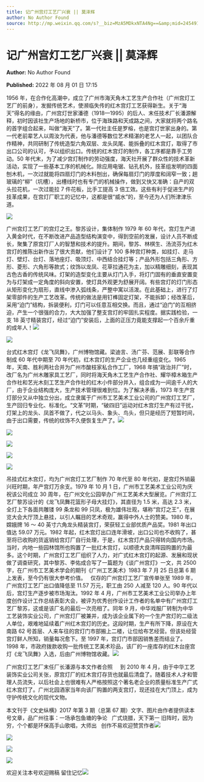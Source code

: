 ```yaml
---
title: 记广州宫灯工艺厂兴衰 || 莫泽辉
author: No Author Found
source: http://mp.weixin.qq.com/s?__biz=MzA5MDkxNTA4Ng==&amp;mid=2454912494&amp;idx=1&amp;sn=ac53d8bdc60818a1ccacfd3e76cb4edc&amp;chksm=87a2358fb0d5bc99b530a1ce96e43e4a138c5a1e986c4f406bd789e1aab432b07704e462e337#rd
---
```


# 记广州宫灯工艺厂兴衰 || 莫泽辉

**Author:** No Author Found

**Published:** 2022 年 08 月 01 日 17:15

1956 年，在合作化高潮中，成立了广州市海天角木工艺生产合作社（广州宫灯工艺厂的前身），发掘传统艺术，使濒临失传的红木宫灯工艺获得新生。关于“海天”得名的缘由，广州宫灯世家潘德（1918—1995）的后人、末任技术厂长潘源解释，初时因该社生产场地的新桥市，位于海珠路和天成路之间，大家就将两个路名的首字组合起来，叫做“海天”了。第一代社主任是罗榕，也是宫灯世家出身的。第一代老前辈艺人以周汝为代表，他与潘德等数位艺术精湛的老艺人一起，以团队合作精神，共同研制了传统造型六角双层、龙头凤尾、能拆叠的红木宫灯，取得了市出口公司的认可，予以组织出口。传统的红木宫灯的制作，各工序都是靠手工劳动。50 年代末，为了减少宫灯制作的劳动强度，海天社开展了群众性的技术革新活动，实现了一些基本工序的机械化。除应用电锯、钻孔机外，技革组发明的四面刨木机，一次过就能将四扇灯门的木料刨出，确保每扇灯门的厚度和阔窄一致；趟玻璃的“柳”（坑槽），出槽线时也有专门的机械操作，做到又快又准确：自产的双头拉花机，一次过能拉 7 件花板，比手工提高 3 倍工效。这些有利于促进生产的技革成果，在宫灯厂职工的记忆中，这都是很“威水”的，至今还为人们所津津乐道。

![](https://mmbiz.qpic.cn/mmbiz_png/Ljib4So7yuWiabibChopcsllFicYicm46H4DKhELFEFRYAqm1FCael8Gict60fXz1UM2sq0KSEINvacrvM5DAbvdw4Jw/640?wx_fmt=png)

广州宫灯工艺厂的宫灯之王。黎苏设计，集体制作 1979 年 60 年代，宫灯生产进入黄金时代，在不断改进产品造型结构演变中，得到空前的发展，设计人员不断成长，聚集了原宫灯厂人的智慧和技术的提升。期间，黎苏、林棋生、汤流芬为红木宫灯的推陈出新作出了很大贡献，他们设计了 100 多种宫灯种类，如挂灯、走马灯、壁灯、台灯、落地座灯、吸顶灯、中西结合挂灯等；产品外形包括三角形、方形、菱形、六角形等款式；纹饰以龙凤、花草拉通花为主，加以精雕细刻，表现其古色古香的传统风味。灯架的造型变化主要从灯门入手，将灯门固有的垂直安置变为与灯架成一定角度的斜向安置，使灯具外观更为舒展开阔。有些宫灯的灯门形态从矩形变化为扇形，直线中渗入弧线条，严整中寓以活泼。在此基础上，进行了灯架零部件的生产工艺改革。传统的做法是用钉榫固定灯架，不能拆卸；经改革后，采用“迫门”结构，拆装便利，灯门可以任意互相交换。而且，通过“迫门”的互相挤迫，产生一个很强的合力，大大加强了整支宫灯的牢固扎实程度。据实践检验，一支 18 英寸精装宫灯，经过“迫门”安装后，上面的正压力竟能支撑起一个百余斤重的成年人！![](https://mmbiz.qpic.cn/mmbiz_png/Ljib4So7yuWiabibChopcsllFicYicm46H4DKhELFEFRYAqm1FCael8Gict60fXz1UM2sq0KSEINvacrvM5DAbvdw4Jw/640?wx_fmt=png)

![](https://mmbiz.qpic.cn/mmbiz_jpg/PJWG74pLsMZrowJWssCJJCOXh8BjSRnU2fckNbn5bCI6SUqFcoOmJtulxMB5GV8S8FzIoyu5Tqd1qOIZVC57ew/640)

台式红木宫灯《龙飞凤舞》，广州博物馆藏。梁迪言、汤广芬、范展、彭联等合作制成 60 年代中期至 70 年代初，红木宫灯的生产企业也几经重组变化。1965 年，天南、胜利两社合并为广州市酸枝家私合作工厂，1968 年搞“政治并厂”时，改厂名为广州木雕家具工艺厂，同时将海天角木工艺生产合作社、耀华樟木箱生产合作社和艺光木刻工艺生产合作社的红木小件部分并入，组合成为一间逾千人的大厂，由于企业结构庞大，生产技术管理很难到位。为了解决矛盾，1973 年生产宫灯部分又从中独立分出，成立隶属于广州市工艺美术工业公司的广州宫灯工艺厂，生产回归专业化、标准化。“文革”时期，“破四旧”运动对红木宫灯生产有过干扰，灯架上的龙头、凤首不做了，代之以马头、象头、鸟头，但只是经历了短暂时间，由于出口需要，传统的纹饰不久便恢复生产了。![](https://mmbiz.qpic.cn/mmbiz_png/Ljib4So7yuWiabibChopcsllFicYicm46H4DKhELFEFRYAqm1FCael8Gict60fXz1UM2sq0KSEINvacrvM5DAbvdw4Jw/640?wx_fmt=png)

![](https://mmbiz.qpic.cn/mmbiz_png/Ljib4So7yuWiabibChopcsllFicYicm46H4DKhELFEFRYAqm1FCael8Gict60fXz1UM2sq0KSEINvacrvM5DAbvdw4Jw/640?wx_fmt=png)

![](https://mmbiz.qpic.cn/mmbiz_jpg/PJWG74pLsMZrowJWssCJJCOXh8BjSRnULLc2KO3cohhJ5FeTFZAyCUF1hZlsicT6qINzZ3QA80zElVv6XEHKD7g/640)

![](https://mmbiz.qpic.cn/mmbiz_jpg/PJWG74pLsMZrowJWssCJJCOXh8BjSRnUiaiaeviapY5nhYtcao6b6BjyF3FgWV74Syaibu7cCPj3hcgDPZUkiaibPb7A/640)

![](https://mmbiz.qpic.cn/mmbiz_jpg/PJWG74pLsMZrowJWssCJJCOXh8BjSRnU37GR1bIXogibnx1MaFJNNA9LzwjY3P6B12OvCJLVz1ST78Et239Juvw/640)

吊挂式红木宫灯，均为广州宫灯工艺厂制作 70 年代至 80 年代初，是宫灯外销最兴旺时期，年产宫灯万余支。1979 年 10 月 1 日，广州市工艺美术工业公司为庆祝该公司成立 30 周年，在广州文化公园举办广州工艺美术大型展览。广州宫灯工艺厂黎苏设计的《龙飞凤舞花篮形子母大挂灯》，其直径为 1.5 米，高达 2.3 米，全灯上下各面共雕镂 99 条龙和 99 只凤，极为雄伟壮观，堪称“宫灯之王”，在展览大会大厅顶上悬挂，以引人瞩目的艺术奇观，赢得中外人士的赞美。1980 年，嫦娥牌 16 ～ 40 英寸六角龙头精装宫灯，荣获轻工业部优质产品奖。1981 年出口值达 59.07 万元。1982 年起，红木宫灯出口连年滑坡，出口公司也不收购了，甚至将已收购的货返销给宫灯厂自行处理，于是，红木宫灯产品只得转向国内市场。当时，内地一些园林馆所也购置了一批红木宫灯，以顺德大良清晖园购置的为最多。这个时期，广州宫灯工艺厂组织了人力，对广式红木宫灯的起源、发展和现状做了调查研究，其中黎苏、李佑成合写了一篇题为《谈广州宫灯》一文，共 2500 字，在广州市工艺美术学会的期刊《广州工艺美术》1983 年 7 月 25 日总第 6 期上发表，至今仍有很大参考价值。   仅存的广州宫灯工艺厂宣传单张至 1989 年，广州宫灯工艺厂出口值降低至 11.57 万元，职工由 250 人减至 120 人。90 年代以后，宫灯生产逐步被市场淘汰。1992 年 4 月，广州市工艺美术工业公司举办上年度创作设计工作总结表彰大会，被评为优秀创作设计工作者的名单中有广州宫灯工艺厂黎苏，这或是该厂名的最后一次亮相了。同年 9 月，中华戏服厂转制为中华工艺装饰实业公司，广州宫灯厂被兼并，成为该企业属下的一个生产宫灯的二级法人单位，艰难地延续着广州红木宫灯的历史。这段时期，生产有所下降，原设在大南路 62 号首层、人来车往的宫灯门市部搬上二楼，让位给布艺经营。但该处经营宫灯鲜人所知，销量每况愈下。至 1997 年，宫灯门市部因销售差而结业了。1998 年，市政府拨款收购一批传统工艺美术珍品，该厂的一座库存的红木台座宫灯《龙飞凤舞》入选，后由广州博物馆收藏。![](https://mmbiz.qpic.cn/mmbiz_png/Ljib4So7yuWghd0gdiafR6HJSfD2ybibEXiaJs3Pa9Gap9Eiaw9a77Xn6sqECP0DjHZfzXRviaNLtcmFicTiadtSZaXG9Q/640?wx_fmt=png)

广州宫灯工艺厂末任厂长潘源与本文作者合照     到 2010 年 4 月，由于中华工艺装饰实业公司关张，原宫灯厂的红木宫灯存货也就最后清盘了。随着技术人才和管理人员流失，以后社会上也很难有人严格按照这个著名老企业的质量标准生产广式红木宫灯了。广州北园酒家当年向该厂购置的两支宫灯，现还挂在大门顶上，成为守护传统文化的现代文物。

本文刊于《文史纵横》2017 年第 3 期（总第 67 期）文字、图片由作者提供读本号文章，品广州往事：一场承包鱼塘的争论   广式烧腊，天下第一 旧阵时，因为穷，个个都是环保高手山歌唱，大师出   创作不易欢迎赞赏作者![](https://mmbiz.qpic.cn/mmbiz_jpg/PJWG74pLsMZrowJWssCJJCOXh8BjSRnUBYwBbb9I9NNOnoM9UO0VriaP85wepZx00PISOXyGeibh7njjZPEoE79w/640)

![](https://mmbiz.qpic.cn/mmbiz_jpg/PJWG74pLsMZrowJWssCJJCOXh8BjSRnUQxsUQX2ibmbK26Lua3msOq2SOPECf7sTe6DXvMzyUl3T4fWSXb7eNlA/640)

![](https://mmbiz.qpic.cn/mmbiz_jpg/PJWG74pLsMZrowJWssCJJCOXh8BjSRnUeafoBRWM2c5GwFt1ozma85GxrhQnZtOT5BpF6uKgpYNcPBbPQdL8Xw/640)

![](https://mmbiz.qpic.cn/mmbiz_jpg/PJWG74pLsMZrowJWssCJJCOXh8BjSRnUcia0M9haDzG2yVAR5JenvhGKjQictbwlG7qSkqichdSiactaEaV1YpjfYQ/640)

欢迎关注本号欢迎赐稿 留住记忆![](https://mmbiz.qpic.cn/mmbiz_jpg/PJWG74pLsMYIJJUQccw79WSaTznfDVpx8TiaUKE5Pdh2uRECU6j0SImPz5cJeAxia28Jib9TTZg0pYRXTzPckWBxg/640?wx_fmt=jpeg)
